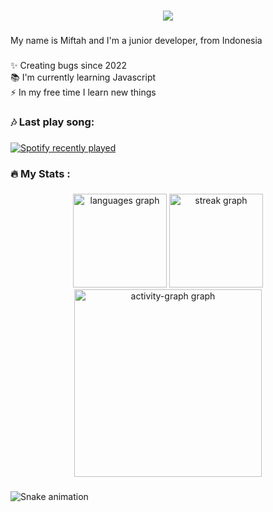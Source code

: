 ###

<div align="center">
  <img src="https://profile-counter.glitch.me/miftahganzz/count.svg?"  />
</div>

###

###

<p align="left">My name is Miftah and I'm a junior developer, from Indonesia</p>

###

<p align="left">✨ Creating bugs since 2022<br>📚 I'm currently learning Javascript<br>⚡ In my free time I learn new things</p>

###

<h3 align="left">🎶 Last play song:</h3>

###

<div align="left">
  <a href="https://open.spotify.com/user/31dwep3ephkspjviwain7sf5uzfy">
    <img src="https://spotify-recently-played-readme.vercel.app/api?user=31dwep3ephkspjviwain7sf5uzfy&count=5&unique=true" alt="Spotify recently played"  />
  </a>
</div>

###

<h3 align="left">🔥 My Stats :</h3>

###

<div align="center">
  <img src="https://github-readme-stats.vercel.app/api/top-langs?username=miftahganzz&locale=en&hide_title=false&layout=compact&card_width=320&langs_count=5&theme=github_dark&hide_border=true&order=2" height="150" alt="languages graph"  />
  <img src="https://streak-stats.demolab.com?user=miftahganzz&locale=en&mode=weekly&theme=github_dark&hide_border=true&border_radius=5&order=3" height="150" alt="streak graph"  />
  <img src="https://github-readme-activity-graph.vercel.app/graph?username=miftahganzz&radius=16&theme=github-dark&area=true&order=5&hide_border=true" height="300" alt="activity-graph graph"  />
</div>

###

<img src="https://raw.githubusercontent.com/miftahganzz/miftahganzz/output/snake.svg" alt="Snake animation" />

###
